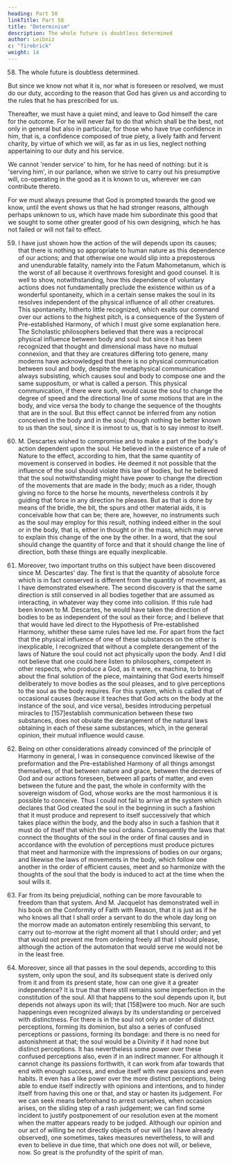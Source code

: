 ```yaml
---
heading: Part 58
linkTitle: Part 58
title: "Determinism"
description: The whole future is doubtless determined
author: Leibniz
c: "firebrick"
weight: 14
---
```



58. The whole future is doubtless determined.

But since we know not what it is, nor what is foreseen or resolved, we must do our duty, according to the reason that God has given us and according to the rules that he has prescribed for us.

Thereafter, we must have a quiet mind, and leave to God himself the care for the outcome. For he will never fail to do that which shall be the best, not only in general but also in particular, for those who have true confidence in him, that is, a confidence composed of true piety, a lively faith and fervent charity, by virtue of which we will, as far as in us lies, neglect nothing appertaining to our duty and his service.

We cannot 'render service' to him, for he has need of nothing: but it is 'serving him', in our parlance, when we strive to carry out his presumptive will, co-operating in the good as it is known to us, wherever we can contribute thereto. 

For we must always presume that God is prompted towards the good we know, until the event shows us that he had stronger reasons, although perhaps unknown to us, which have made him subordinate this good that we sought to some other greater good of his own designing, which he has not failed or will not fail to effect.


59. I have just shown how the action of the will depends upon its causes; that there is nothing so appropriate to human nature as this dependence of our actions; and that otherwise one would slip into a preposterous and unendurable fatality, namely into the Fatum Mahometanum, which is the worst of all because it overthrows foresight and good counsel. It is well to show, notwithstanding, how this dependence of voluntary actions does not fundamentally preclude the existence within us of a wonderful spontaneity, which in a certain sense makes the soul in its resolves independent of the physical influence of all other creatures. This spontaneity, hitherto little recognized, which exalts our command over our actions to the highest pitch, is a consequence of the System of Pre-established Harmony, of which I must give some explanation here. The Scholastic philosophers believed that there was a reciprocal physical influence between body and soul: but since it has been recognized that thought and dimensional mass have no mutual connexion, and that they are creatures differing toto genere, many moderns have acknowledged that there is no physical communication between soul and body, despite the metaphysical communication always subsisting, which causes soul and body to compose one and the same suppositum, or what is called a person. This physical communication, if there were such, would cause the soul to change the degree of speed and the directional line of some motions that are in the body, and vice versa the body to change the sequence of the thoughts that are in the soul. But this effect cannot be inferred from any notion conceived in the body and in the soul; though nothing be better known to us than the soul, since it is inmost to us, that is to say inmost to itself.


60. M. Descartes wished to compromise and to make a part of the body's action dependent upon the soul. He believed in the existence of a rule of Nature to the effect, according to him, that the same quantity of movement is conserved in bodies. He deemed it not possible that the influence of the soul should violate this law of bodies, but he believed that the soul notwithstanding might have power to change the direction of the movements that are made in the body; much as a rider, though giving no force to the horse he mounts, nevertheless controls it by guiding that force in any direction he pleases. But as that is done by means of the bridle, the bit, the spurs and other material aids, it is conceivable how that can be; there are, however, no instruments such as the soul may employ for this result, nothing indeed either in the soul or in the body, that is, either in thought or in the mass, which may serve to explain this change of the one by the other. In a word, that the soul should change the quantity of force and that it should change the line of direction, both these things are equally inexplicable.

61. Moreover, two important truths on this subject have been discovered since M. Descartes' day. The first is that the quantity of absolute force which is in fact conserved is different from the quantity of movement, as I have demonstrated elsewhere. The second discovery is that the same direction is still conserved in all bodies together that are assumed as interacting, in whatever way they come into collision. If this rule had been known to M. Descartes, he would have taken the direction of bodies to be as independent of the soul as their force; and I believe that that would have led direct to the Hypothesis of Pre-established Harmony, whither these same rules have led me. For apart from the fact that the physical influence of one of these substances on the other is inexplicable, I recognized that without a complete derangement of the laws of Nature the soul could not act physically upon the body. And I did not believe that one could here listen to philosophers, competent in other respects, who produce a God, as it were, ex machina, to bring about the final solution of the piece, maintaining that God exerts himself deliberately to move bodies as the soul pleases, and to give perceptions to the soul as the body requires. For this system, which is called that of occasional causes (because it teaches that God acts on the body at the instance of the soul, and vice versa), besides introducing perpetual miracles to [157]establish communication between these two substances, does not obviate the derangement of the natural laws obtaining in each of these same substances, which, in the general opinion, their mutual influence would cause.

62. Being on other considerations already convinced of the principle of Harmony in general, I was in consequence convinced likewise of the preformation and the Pre-established Harmony of all things amongst themselves, of that between nature and grace, between the decrees of God and our actions foreseen, between all parts of matter, and even between the future and the past, the whole in conformity with the sovereign wisdom of God, whose works are the most harmonious it is possible to conceive. Thus I could not fail to arrive at the system which declares that God created the soul in the beginning in such a fashion that it must produce and represent to itself successively that which takes place within the body, and the body also in such a fashion that it must do of itself that which the soul ordains. Consequently the laws that connect the thoughts of the soul in the order of final causes and in accordance with the evolution of perceptions must produce pictures that meet and harmonize with the impressions of bodies on our organs; and likewise the laws of movements in the body, which follow one another in the order of efficient causes, meet and so harmonize with the thoughts of the soul that the body is induced to act at the time when the soul wills it.

63. Far from its being prejudicial, nothing can be more favourable to freedom than that system. And M. Jacquelot has demonstrated well in his book on the Conformity of Faith with Reason, that it is just as if he who knows all that I shall order a servant to do the whole day long on the morrow made an automaton entirely resembling this servant, to carry out to-morrow at the right moment all that I should order; and yet that would not prevent me from ordering freely all that I should please, although the action of the automaton that would serve me would not be in the least free.

64. Moreover, since all that passes in the soul depends, according to this system, only upon the soul, and its subsequent state is derived only from it and from its present state, how can one give it a greater independence? It is true that there still remains some imperfection in the constitution of the soul. All that happens to the soul depends upon it, but depends not always upon its will; that [158]were too much. Nor are such happenings even recognized always by its understanding or perceived with distinctness. For there is in the soul not only an order of distinct perceptions, forming its dominion, but also a series of confused perceptions or passions, forming its bondage: and there is no need for astonishment at that; the soul would be a Divinity if it had none but distinct perceptions. It has nevertheless some power over these confused perceptions also, even if in an indirect manner. For although it cannot change its passions forthwith, it can work from afar towards that end with enough success, and endue itself with new passions and even habits. It even has a like power over the more distinct perceptions, being able to endue itself indirectly with opinions and intentions, and to hinder itself from having this one or that, and stay or hasten its judgement. For we can seek means beforehand to arrest ourselves, when occasion arises, on the sliding step of a rash judgement; we can find some incident to justify postponement of our resolution even at the moment when the matter appears ready to be judged. Although our opinion and our act of willing be not directly objects of our will (as I have already observed), one sometimes, takes measures nevertheless, to will and even to believe in due time, that which one does not will, or believe, now. So great is the profundity of the spirit of man.
